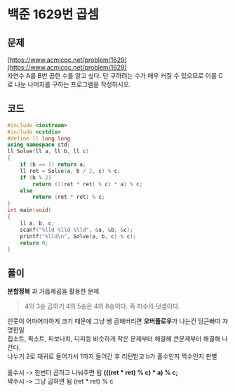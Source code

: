 # 백준 1629번 곱셈

## 문제

[https://www.acmicpc.net/problem/1629](https://www.acmicpc.net/problem/1629) </br>
자연수 A를 B번 곱한 수를 알고 싶다. 단 구하려는 수가 매우 커질 수 있으므로 이를 C로 나눈 나머지를 구하는 프로그램을 작성하시오. </br>

## 코드
```c++
#include <iostream>
#include <cstdio>
#define ll long long
using namespace std;
ll Solve(ll a, ll b, ll c)
{
	if (b == 1) return a;
	ll ret = Solve(a, b / 2, c) % c;
	if (b % 2)
		return (((ret * ret) % c) * a) % c;
	else
		return (ret * ret) % c;
}
int main(void)
{
	ll a, b, c;
	scanf("%lld %lld %lld", &a, &b, &c);
	printf("%lld\n", Solve(a, b, c) % c);
	return 0;
}
```

## 풀이

**분할정복** 과 거듭제곱을 활용한 문제 </br>

> 4의 3승 곱하기 4의 5승은 4의 8승이다. 즉 지수의 덧셈이다.

인풋이 어마어마하게 크기 때문에 그냥 쌩 곱해버리면 **오버플로우**가 나는건 당근빠따 자명한일 </br>
힙소트, 퀵소트, 피보나치, 디피등 비슷하게 작은 문제부터 해결해 큰문제부터 해결해 나간다. </br>
나누기 2로 재귀로 들어가서 1까지 들어간 후 리턴받고 b가 홀수인지 짝수인지 판별 </br>
</br>
홀수시 -> 한번더 곱하고 나눠주면 됨 **(((ret * ret) % c) * a) % c;** </br>
짝수시 -> 그냥 곱하면 됨 (ret * ret) % c </br>

